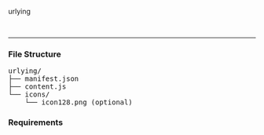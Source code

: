 urlying

<br>
<hr>
<h3> File Structure</h3>
<pre>urlying/
├── manifest.json
├── content.js
└── icons/
    └── icon128.png (optional)
</pre>

<h3>Requirements</h3>